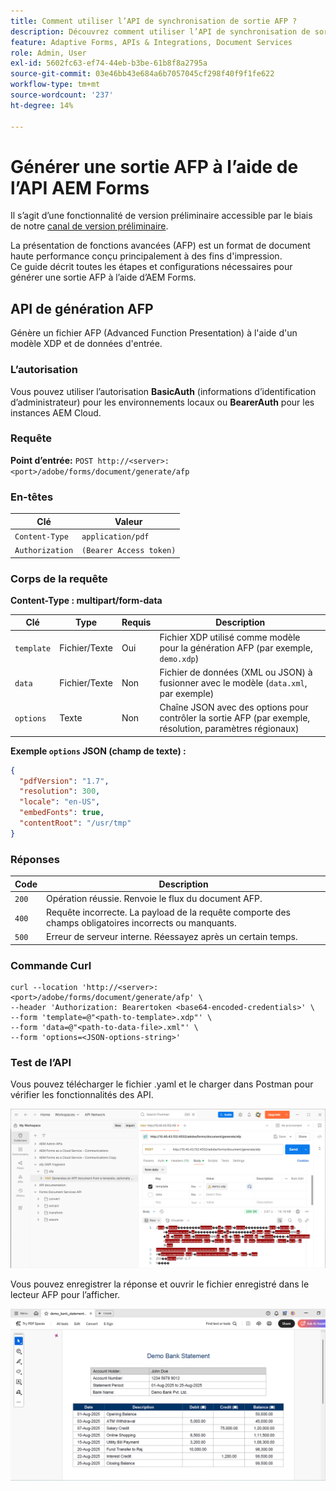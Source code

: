 ```yaml
---
title: Comment utiliser l’API de synchronisation de sortie AFP ?
description: Découvrez comment utiliser l’API de synchronisation de sortie AFP pour récupérer et synchroniser les rendus de sortie.
feature: Adaptive Forms, APIs & Integrations, Document Services
role: Admin, User
exl-id: 5602fc63-ef74-44eb-b3be-61b8f8a2795a
source-git-commit: 03e46bb43e684a6b7057045cf298f40f9f1fe622
workflow-type: tm+mt
source-wordcount: '237'
ht-degree: 14%

---
```


# Générer une sortie AFP à l’aide de l’API AEM Forms

<span class="preview">Il s’agit d’une fonctionnalité de version préliminaire accessible par le biais de notre [canal de version préliminaire](https://experienceleague.adobe.com/docs/experience-manager-cloud-service/content/release-notes/prerelease.html?lang=fr#new-features). </span>

La présentation de fonctions avancées (AFP) est un format de document haute performance conçu principalement à des fins d&#39;impression.\
Ce guide décrit toutes les étapes et configurations nécessaires pour générer une sortie AFP à l’aide d’AEM Forms.

<!--
## Prerequisites

To support AFP output generation, the following OSGi bundles must be present and in an **active** state:

* **AFP Core Bundle** – Available in the AFP repository
* **Forms Output Core** – Found in the Forms Output comments package
* **Bedrock Connector** – Provided by the Forms Output API
* **Cloud Ready Implementation** – Available through the Forms installer

>[!NOTE]
>
> * If any bundle is inactive, resolve dependency issues or reinstall manually.
> * To enable AFP generation, the `FT_FORMS-17887` toggle configurations must be set in AEM configuration manager.-->

## API de génération AFP

Génère un fichier AFP (Advanced Function Presentation) à l&#39;aide d&#39;un modèle XDP et de données d&#39;entrée.

### L’autorisation

Vous pouvez utiliser l’autorisation **BasicAuth** (informations d’identification d’administrateur) pour les environnements locaux ou **BearerAuth** pour les instances AEM Cloud.

### Requête

**Point d’entrée:**
`POST http://<server>:<port>/adobe/forms/document/generate/afp`

### En-têtes

| Clé | Valeur |
| --------------- | ------------------------------------------------------ |
| `Content-Type` | `application/pdf` |
| `Authorization` | `(Bearer Access token)` |

### Corps de la requête

**Content-Type : multipart/form-data**

| Clé | Type | Requis | Description |
| ---------- | ---- | -------- | ------------------------------------------------------------------------- |
| `template` | Fichier/Texte | Oui | Fichier XDP utilisé comme modèle pour la génération AFP (par exemple, `demo.xdp`) |
| `data` | Fichier/Texte | Non | Fichier de données (XML ou JSON) à fusionner avec le modèle (`data.xml`, par exemple) |
| `options` | Texte | Non | Chaîne JSON avec des options pour contrôler la sortie AFP (par exemple, résolution, paramètres régionaux) |

**Exemple `options` JSON (champ de texte) :**

```json
{
  "pdfVersion": "1.7",
  "resolution": 300,
  "locale": "en-US",
  "embedFonts": true,
  "contentRoot": "/usr/tmp"
}
```

### Réponses

| Code | Description |
| ----- | ------------------------------------------------------------------------- |
| `200` | Opération réussie. Renvoie le flux du document AFP. |
| `400` | Requête incorrecte. La payload de la requête comporte des champs obligatoires incorrects ou manquants. |
| `500` | Erreur de serveur interne. Réessayez après un certain temps. |

### Commande Curl

```
curl --location 'http://<server>:<port>/adobe/forms/document/generate/afp' \
--header 'Authorization: Bearertoken <base64-encoded-credentials>' \
--form 'template=@"<path-to-template>.xdp"' \
--form 'data=@"<path-to-data-file>.xml"' \
--form 'options=<JSON-options-string>'
```

### Test de l’API

Vous pouvez télécharger le fichier .yaml et le charger dans Postman pour vérifier les fonctionnalités des API.

![image Postman AFP](/help/forms/assets/afp-postman.png)

Vous pouvez enregistrer la réponse et ouvrir le fichier enregistré dans le lecteur AFP pour l’afficher.

![Lecteur PDF](/help/forms/assets/afp-pdf.png)
